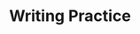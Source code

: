 ---
title: Writing Practice

source:
- title: Common Core Basics
  subject: Social Studies
  chapter: 4
  toc_type: Lesson Review
  toc_number: 4.1
  pages: 152 - 157

questions:
  - number: 1
    text: >
      Research a government leader who is often in the news. Then use your research to write two newspaper editorials-one in favor of the person and the other one against the person.
    choice:
      - option: blank
    answer:
      - text: 
        
layout: cc_review
---